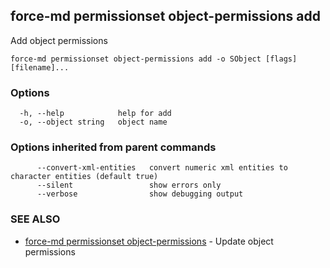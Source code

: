 ## force-md permissionset object-permissions add

Add object permissions

```
force-md permissionset object-permissions add -o SObject [flags] [filename]...
```

### Options

```
  -h, --help            help for add
  -o, --object string   object name
```

### Options inherited from parent commands

```
      --convert-xml-entities   convert numeric xml entities to character entities (default true)
      --silent                 show errors only
      --verbose                show debugging output
```

### SEE ALSO

* [force-md permissionset object-permissions](force-md_permissionset_object-permissions.md)	 - Update object permissions


